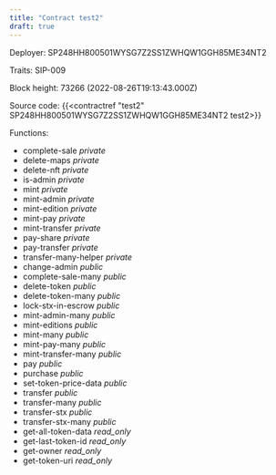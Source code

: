 ```yaml
---
title: "Contract test2"
draft: true
---
```

Deployer: SP248HH800501WYSG7Z2SS1ZWHQW1GGH85ME34NT2

Traits:
SIP-009 



Block height: 73266 (2022-08-26T19:13:43.000Z)

Source code: {{<contractref "test2" SP248HH800501WYSG7Z2SS1ZWHQW1GGH85ME34NT2 test2>}}

Functions:

* complete-sale _private_
* delete-maps _private_
* delete-nft _private_
* is-admin _private_
* mint _private_
* mint-admin _private_
* mint-edition _private_
* mint-pay _private_
* mint-transfer _private_
* pay-share _private_
* pay-transfer _private_
* transfer-many-helper _private_
* change-admin _public_
* complete-sale-many _public_
* delete-token _public_
* delete-token-many _public_
* lock-stx-in-escrow _public_
* mint-admin-many _public_
* mint-editions _public_
* mint-many _public_
* mint-pay-many _public_
* mint-transfer-many _public_
* pay _public_
* purchase _public_
* set-token-price-data _public_
* transfer _public_
* transfer-many _public_
* transfer-stx _public_
* transfer-stx-many _public_
* get-all-token-data _read_only_
* get-last-token-id _read_only_
* get-owner _read_only_
* get-token-uri _read_only_
